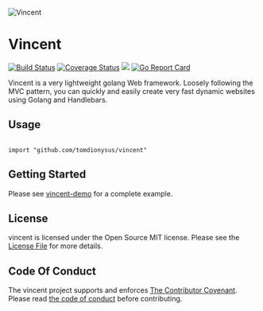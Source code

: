 ![Vincent](docs/vincent.png)

# Vincent

[![Build Status](https://travis-ci.org/tomdionysus/vincent.svg?branch=master)](https://travis-ci.org/tomdionysus/vincent) [![Coverage Status](https://coveralls.io/repos/github/tomdionysus/vincent/badge.svg)](https://coveralls.io/github/tomdionysus/vincent) [![](https://godoc.org/github.com/tomdionysus/vincent?status.svg)](http://godoc.org/github.com/tomdionysus/vincent) [![Go Report Card](https://goreportcard.com/badge/github.com/tomdionysus/vincent)](https://goreportcard.com/report/github.com/tomdionysus/vincent)

Vincent is a very lightweight golang Web framework. Loosely following the MVC pattern, you can quickly and easily create very fast dynamic websites using Golang and Handlebars.

## Usage

```golang

import "github.com/tomdionysus/vincent"

```

## Getting Started

Please see [vincent-demo](https://github.com/tomdionysus/vincent-demo) for a complete example.

## License

vincent is licensed under the Open Source MIT license. Please see the [License File](LICENSE.txt) for more details.

## Code Of Conduct

The vincent project supports and enforces [The Contributor Covenant](http://contributor-covenant.org/). Please read [the code of conduct](CODE_OF_CONDUCT.md) before contributing.